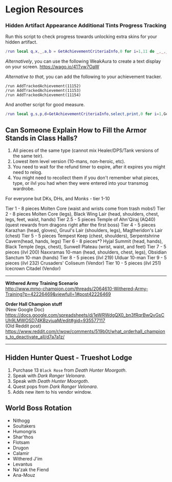 # Legion Resources

### Hidden Artifact Appearance Additional Tints Progress Tracking

Run this script to check progress towards unlocking extra skins for your hidden artifact.
```Lua
/run local q,x,_,a,b = GetAchievementCriteriaInfo,0 for i=1,11 do _,_,_,a,b = q(11152,i) x=x+a end local _,_,_,c,d = q(11153,1) local _,_,_,e,f = q(11154,1) print("Dungeons: "..x.."/"..b) print("WQs: "..c.."/"..d) print("Kills: "..e.."/"..f)
```

_Alternatively_, you can use the following WeakAura to create a text display on your screen.
<https://wago.io/41Tvw7OaW>

_Alternative to that_, you can add the following to your achievement tracker.
```
/run AddTrackedAchievement(11152)
/run AddTrackedAchievement(11153)
/run AddTrackedAchievement(11154)
```

And another script for good measure.
```Lua
/run local g,s,p,d=GetAchievementCriteriaInfo,select,print,0 for i=1,GetAchievementNumCriteria(11152) do d=d+s(4,g(11152,i))end p("Dungeons: "..d.." / "..s(5,g(11152,1)))p("WQs: "..s(9,g(11153,1)))p("HKs: "..s(9,g(11154,1)))
```

## Can Someone Explain How to Fill the Armor Stands in Class Halls?
1) All pieces of the same type (cannot mix Healer/DPS/Tank versions of the same teir).
2) Lowest item level version (10-mans, non-heroic, etc).
3) You need to wait for the refund timer to expire, after it expires you might need to relog.
4) You might need to recollect them if you don't remember what pieces, type, or ilvl you had when they were entered into your transmog wardrobe.

For everyone but DKs, DHs, and Monks - tier 1-10

Tier 1 - 8 pieces
Molten Core (waist and wrists come from trash mobs!)
Tier 2 - 8 pieces
Molten Core (legs), Black Wing Lair (head, shoulders, chest, legs, feet, waist, hands)
Tier 2.5 - 5 pieces
Temple of Ahn'Qiraj (AQ40) (quest rewards from dragons right after the first boss)
Tier 4 - 5 pieces
Karazhan (head, gloves), Gruul's Lair (shoulders, legs), Magtheridon's Lair (chest)
Tier 5 - 5 pieces
Tempest Keep (chest, shoulders), Serpentshrine Cavern(head, hands, legs)
Tier 6 - 8 pieces*?
Hyjal Summit (head, hands), Black Temple (legs, chest), Sunwell Plateau (wrist, waist, and feet)
Tier 7 - 5 pieces (ilvl 200)
Naxxramas 10-man (head, shoulders, chest, legs), Obsidian Sanctum 10-man (hands)
Tier 8 - 5 pieces (ilvl 219)
Ulduar 10-man
Tier 9 - 5 pieces (ilvl 232)
Crusaders' Coliseum (Vendor)
Tier 10 - 5 pieces (ilvl 251)
Icecrown Citadel (Vendor)

---

**Withered Army Training Scenario**<br/>
<http://www.mmo-champion.com/threads/2064610-Withered-Army-Training?p=42226469&viewfull=1#post42226469>

**Order Hall Champion stuff**<br/>
(New Google Doc) <https://docs.google.com/spreadsheets/d/1eWRWdgQX0_bn3fRqrBwQvGsCUh9LMWOSD74KBzvjuaM/edit#gid=935577117><br/>
(Old Reddit post) <https://www.reddit.com/r/wow/comments/519b0t/what_orderhall_champions_to_deactivate_all/d7a7a1z/>

---

## Hidden Hunter Quest - Trueshot Lodge
1) Purchase 13 `Black Rose` from *Death Hunter Moorgoth*.
2) Speak with *Dark Ranger Velonara*.
3) Speak with *Death Hunter Moorgoth*.
4) Quest pops from *Dark Ranger Velonara*.
5) Adds new item to his vendor window.

## World Boss Rotation
* Nithogg
* Soultakers
* Humongris
* Shar'thos
* Flotsam
* Drugon
* Calamir
* Withered J'im
* Levantus
* Na'zak the Fiend
* Ana-Mouz
